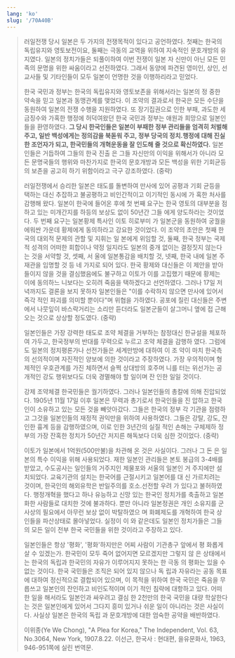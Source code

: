 ```yaml
---
lang: 'ko'
slug: '/70A40B'
---
```


> 러일전쟁 당시 일본은 두 가지의 전쟁목적이 있다고 공언하였다. 첫째는 한국의 독립유지와 영토보전이요, 둘째는 극동의 교역을 위하여 지속적인 문호개방의 유지였다. 일본의 정치가들은 되풀이하여 이번 전쟁이 일본 자 신만이 아닌 모든 민족의 문명을 위한 싸움이라고 선전하였다. 그래서 동양에 파견된 영미인, 상인, 선교사들 및 기타인들이 모두 일본이 언명한 것을 이행하리라고 믿었다.
>
> 한국 국민과 정부는 한국의 독립유지와 영토보존을 위해서라는 일본의 정 중한 약속을 믿고 일본과 동맹관계를 맺었다. 이 조약의 결과로서 한국은 모든 수단을 동원하여 일본의 전쟁 수행을 지원하였다. 또 장기집권으로 인한 부패, 과도한 세금징수와 가혹한 행정에 허덕여왔던 한국 국민과 정부는 애원과 희망으로 일본인들을 환영하였다. **그 당시 한국인들은 일본이 부패한 정부 관리들을 엄격히 처벌해 주고, 일반 백성에게는 정의감을 북돋워 주고, 정부 당국의 정치.행정에 대해 진실한 조언자가 되고, 한국민들의 개혁운동을 잘 인도해 줄 것으로 확신하였다.** 일본인들은 거듭하여 그들의 한국 진출 은 그들 자신만의 이익을 위해서가 아니라 모든 문명국들의 행위와 마찬가지로 한국의 문호개방과 모든 백성을 위한 기회균등의 보존을 공고히 하기 위함이라고 극구 강조하였다. (중략)
>
> 러일전쟁에서 승리한 일본은 태도를 돌변하여 만사에 있어 공평과 기회 균등을 택하는 대신 추잡하고 불공평하고 비인간적이고 이기적인 동시에 가 혹한 처사를 감행해 왔다. 일본이 한국에 들어온 후에 첫 번째 요구는 한국 영토의 대부분을 점하고 있는 미개간지를 하등의 보상도 없이 50년간 그들 에게 양도하라는 것이었다. 두 번째 요구는 일본황제 특사인 이토 히로부미 가 일본군을 동원하여 궁궐을 에워싼 가운데 황제에게 동의하라고 강요한 것이었다. 이 조약의 초안은 첫째 한국의 대외적 문제의 관할 및 지휘는 일 본에게 위임할 것, 둘째, 한국 정부는 국제적 성격의 어떠한 회합이나 약정 일지라도 일본의 중개 없이는 결정짓지 않는다는 것을 서약할 것, 셋째, 서 울에 일본통감을 배치할 것, 넷째, 한국 내에 일본 주재관을 임명할 것 등 네 가지로 되어 있다. 한국 황제와 대신들은 이 제안을 받아들이지 않을 것을 결심했음에도 불구하고 이토가 이를 고집했기 때문에 황제는 이에 동의하느 니보다는 오히려 죽음을 택하겠다고 선언하였다. 그러나 17일 저녁까지도 결론을 보지 못하자 일본인들은 "이를 수락하지 않으면 만사에 있어서 즉각 적인 파괴를 의미할 뿐이다"며 위협을 가하였다. 공포에 질린 대신들은 주변 에서 나뭇잎이 바스락거리는 소리만 듣더라도 일본군들이 살그머니 옆에 접 근해 오는 것으로 상상할 정도였다. (중략)
>
> 일본인들은 가장 강력한 태도로 조약 체결을 거부하는 참정대신 한규설을 체포하여 가두고, 한국정부의 반대를 무력으로 누르고 조약 체결을 감행하 였다. 그럼에도 일본의 정치평론가나 선전가들은 세계만방에 대하여 이 조 약이 마치 한국측의 선의적이며 자진적인 양보에 의한 것이라고 주장하였다. 가장 우의적이며 형제적인 우호관계를 가진 체하면서 슬쩍 상대방의 호주머 니를 터는 위선가는 공개적인 강도 행위보다도 더욱 경멸해야 할 일이며 잔 인한 일일 것이다.
>
> 강제 조약체결 한국민들은 궐기하였다. 그러나 일본인들의 총칼에 의해 진압되었다. 1905년 11월 17일 이후 일본은 무력과 총기로서 한국인들을 진 압하고 한국인이 소유하고 있는 모든 것을 빼앗아갔다. 그들은 한국의 정부 각 기관을 점령하고 그것을 일본인들의 재정적 권익만을 위하여 사용하였다. 그들은 강탈, 강도, 잔인한 흉계 등을 감행하였으며, 이로 인한 3년간의 실질 적인 손해는 구체제하 정부의 가장 잔혹한 정치가 50년간 저지른 해독보다 더욱 심한 것이었다. (중략)
>
> 이토가 일본에서 1억원(500만불)을 차관해 온 것은 사실이다. 그러나 그 돈 은 일본의 특수 이익을 위해 사용되었다. 재한 일본인 관리들은 본토 봉급의 3-4배를 받았고, 수도공사는 일인들의 거주지인 제물포와 서울의 일본인 거 주지에만 설치되었다. 교육기관의 설치는 한국어를 근절시키고 일본어를 대 신 가르치려는 것이며, 한국인의 해외유학은 반일주의를 호소.선전할 우려 가 있다고 불허하였다. 행정개혁을 했다고 하나 유능하고 신망 있는 한국인 정치가를 축출하고 일본화한 사람들로 대치한 것에 불과하다. 뿐만 아니라 일본정권은 개인 소유지를 군사상의 필요에서 아무런 보상 없이 박탈하였으 며 화폐제도를 개혁하여 한국 상인들을 파산상태로 몰아넣었다. 실정이 이 와 같은데도 일본인 정치가들은 그들의 모든 일이 전부 한국 국민들을 위한 것이라고 주장하고 있다.
>
> 일본인들은 항상 '평화', '평화'하지만은 어찌 사람이 기관총구 앞에서 평 화롭게 살 수 있겠는가. 한국민이 모두 죽어 없어지면 모르겠지만 그렇지 않 은 상태에서는 한국의 독립과 한국민의 자유가 이루어지지 못하는 한 극동 의 평화는 있을 수 없는 것이다. 한국 국민들은 조직은 되어 있지 않으나 독 립과 자유라는 공동 목표에 대하여 정신적으로 결합되어 있으며, 이 목적을 위하여 한국 국민은 죽음을 무릅쓰고 일본인의 잔인하고 비인도적이며 이기 적인 침략에 대항하고 있다. 어떠한 일을 해서라도 일본인과 싸우려고 결심 한 2천만의 한국 국민을 대량 학살한다는 것은 일본인에게 있어서 그다지 흥미 있거나 쉬운 일이 아니라는 것은 사실이다. 사실상 일본은 한국의 독립 과 문호개방에 대한 엄숙한 공약을 배반하였다.
>
> 이위종(Ye We Chong), "A Plea for Korea," The Independent, Vol. 63, No.3064, New York, 1907.8.22. 이선근, 한국사 : 현대편, 을유문화사, 1963, 946-951쪽에 실린 번역문.
